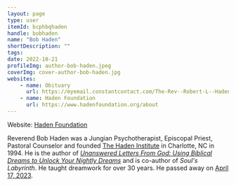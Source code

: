 ```yaml
---
layout: page
type: user
itemId: bcphbqhaden
handle: bobhaden
name: "Bob Haden"
shortDescription: ""
tags:
date: 2022-10-21
profileImg: author-bob-haden.jpeg
coverImg: cover-author-bob-haden.jpg
websites:
    - name: Obituary
      url: https://myemail.constantcontact.com/The-Rev--Robert-L--Haden-Jr---1938---2023-.html?soid=1138074029854&aid=7SMHtEidIJw
    - name: Haden Foundation
      url: https://www.hadenfoundation.org/about
---
```


Website: [Haden Foundation](https://www.hadenfoundation.org/about)

Reverend Bob Haden was a Jungian Psychotherapist, Episcopal Priest, Pastoral Counselor and founded [The Haden Institute](https://www.hadeninstitute.com/) in Charlotte, NC in 1994. He is the author of [_Unanswered Letters From God: Using Biblical Dreams to Unlock Your Nightly Dreams_](https://www.amazon.com.au/Unopened-Letters-God-Robert-Haden/dp/0615393527) and is co-author of _Soul's Labyrinth_. He taught dreamwork for over 30 years. He passed away on [April 17, 2023](https://myemail.constantcontact.com/The-Rev--Robert-L--Haden-Jr---1938---2023-.html?soid=1138074029854&aid=7SMHtEidIJw).
